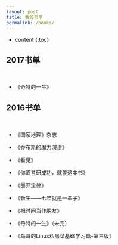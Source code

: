 ```yaml
---
layout: post
title: 我的书单
permalink: /books/
---
```


* content
{:toc}


2017书单
-----------------------------------------------------------------
&nbsp;

+ 《奇特的一生》


2016书单
-----------------------------------------------------------------
&nbsp;

+ 《国家地理》杂志

+ 《乔布斯的魔力演讲》

+ 《看见》

+ 《你离考研成功，就差这本书》

+ 《墨菲定律》

+ 《新生——七年就是一辈子》

+ 《把时间当作朋友》

+ 《奇特的一生》（未完）

+ 《鸟哥的Linux私房菜基础学习篇-第三版》


